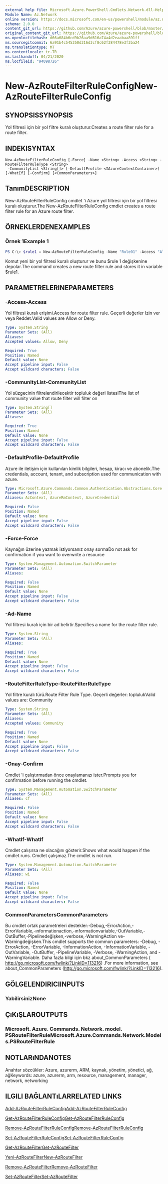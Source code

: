 ```yaml
---
external help file: Microsoft.Azure.PowerShell.Cmdlets.Network.dll-Help.xml
Module Name: Az.Network
online version: https://docs.microsoft.com/en-us/powershell/module/az.network/new-azroutefilterruleconfig
schema: 2.0.0
content_git_url: https://github.com/Azure/azure-powershell/blob/master/src/Network/Network/help/New-AzRouteFilterRuleConfig.md
original_content_git_url: https://github.com/Azure/azure-powershell/blob/master/src/Network/Network/help/New-AzRouteFilterRuleConfig.md
ms.openlocfilehash: d66a684b6cd9b26aa9d616a74a4d2eaabaa891ff
ms.sourcegitcommit: 6a91b4c545350d316d3cf8c62f384478e3f3ba24
ms.translationtype: MT
ms.contentlocale: tr-TR
ms.lasthandoff: 04/21/2020
ms.locfileid: "94098726"
---
```

# <span data-ttu-id="84039-101">New-AzRouteFilterRuleConfig</span><span class="sxs-lookup"><span data-stu-id="84039-101">New-AzRouteFilterRuleConfig</span></span>

## <span data-ttu-id="84039-102">SYNOPSIS</span><span class="sxs-lookup"><span data-stu-id="84039-102">SYNOPSIS</span></span>
<span data-ttu-id="84039-103">Yol filtresi için bir yol filtre kuralı oluşturur.</span><span class="sxs-lookup"><span data-stu-id="84039-103">Creates a route filter rule for a route filter.</span></span>

## <span data-ttu-id="84039-104">INDEKI</span><span class="sxs-lookup"><span data-stu-id="84039-104">SYNTAX</span></span>

```
New-AzRouteFilterRuleConfig [-Force] -Name <String> -Access <String> -RouteFilterRuleType <String>
 -CommunityList <String[]> [-DefaultProfile <IAzureContextContainer>] [-WhatIf] [-Confirm] [<CommonParameters>]
```

## <span data-ttu-id="84039-105">Tanım</span><span class="sxs-lookup"><span data-stu-id="84039-105">DESCRIPTION</span></span>
<span data-ttu-id="84039-106">New-AzRouteFilterRuleConfig cmdlet 'i Azure yol filtresi için bir yol filtresi kuralı oluşturur.</span><span class="sxs-lookup"><span data-stu-id="84039-106">The New-AzRouteFilterRuleConfig cmdlet creates a route filter rule for an Azure route filter.</span></span>

## <span data-ttu-id="84039-107">ÖRNEKLERDEN</span><span class="sxs-lookup"><span data-stu-id="84039-107">EXAMPLES</span></span>

### <span data-ttu-id="84039-108">Örnek 1</span><span class="sxs-lookup"><span data-stu-id="84039-108">Example 1</span></span>
```powershell
PS C:\> $rule1 = New-AzRouteFilterRuleConfig -Name "Rule01" -Access "Allow" -RouteFilterRuleType "Community" -CommunityList "12076:5040"
```

<span data-ttu-id="84039-109">Komut yeni bir yol filtresi kuralı oluşturur ve bunu $rule 1 değişkenine depolar.</span><span class="sxs-lookup"><span data-stu-id="84039-109">The command creates a new route filter rule and stores it in variable $rule1.</span></span>

## <span data-ttu-id="84039-110">PARAMETRELERINE</span><span class="sxs-lookup"><span data-stu-id="84039-110">PARAMETERS</span></span>

### <span data-ttu-id="84039-111">-Access</span><span class="sxs-lookup"><span data-stu-id="84039-111">-Access</span></span>
<span data-ttu-id="84039-112">Yol filtresi kuralı erişimi.</span><span class="sxs-lookup"><span data-stu-id="84039-112">Access for route filter rule.</span></span>
<span data-ttu-id="84039-113">Geçerli değerler Izin ver veya Reddet.</span><span class="sxs-lookup"><span data-stu-id="84039-113">Valid values are Allow or Deny.</span></span>

```yaml
Type: System.String
Parameter Sets: (All)
Aliases:
Accepted values: Allow, Deny

Required: True
Position: Named
Default value: None
Accept pipeline input: False
Accept wildcard characters: False
```

### <span data-ttu-id="84039-114">-CommunityList</span><span class="sxs-lookup"><span data-stu-id="84039-114">-CommunityList</span></span>
<span data-ttu-id="84039-115">Yol süzgecinin filtrelendirilecektir topluluk değeri listesi</span><span class="sxs-lookup"><span data-stu-id="84039-115">The list of community value that route filter will filter on</span></span>

```yaml
Type: System.String[]
Parameter Sets: (All)
Aliases:

Required: True
Position: Named
Default value: None
Accept pipeline input: False
Accept wildcard characters: False
```

### <span data-ttu-id="84039-116">-DefaultProfile</span><span class="sxs-lookup"><span data-stu-id="84039-116">-DefaultProfile</span></span>
<span data-ttu-id="84039-117">Azure ile iletişim için kullanılan kimlik bilgileri, hesap, kiracı ve abonelik.</span><span class="sxs-lookup"><span data-stu-id="84039-117">The credentials, account, tenant, and subscription used for communication with azure.</span></span>

```yaml
Type: Microsoft.Azure.Commands.Common.Authentication.Abstractions.Core.IAzureContextContainer
Parameter Sets: (All)
Aliases: AzContext, AzureRmContext, AzureCredential

Required: False
Position: Named
Default value: None
Accept pipeline input: False
Accept wildcard characters: False
```

### <span data-ttu-id="84039-118">-Force</span><span class="sxs-lookup"><span data-stu-id="84039-118">-Force</span></span>
<span data-ttu-id="84039-119">Kaynağın üzerine yazmak istiyorsanız onay sorma</span><span class="sxs-lookup"><span data-stu-id="84039-119">Do not ask for confirmation if you want to overwrite a resource</span></span>

```yaml
Type: System.Management.Automation.SwitchParameter
Parameter Sets: (All)
Aliases:

Required: False
Position: Named
Default value: None
Accept pipeline input: False
Accept wildcard characters: False
```

### <span data-ttu-id="84039-120">-Ad</span><span class="sxs-lookup"><span data-stu-id="84039-120">-Name</span></span>
<span data-ttu-id="84039-121">Yol filtresi kuralı için bir ad belirtir.</span><span class="sxs-lookup"><span data-stu-id="84039-121">Specifies a name for the route filter rule.</span></span>

```yaml
Type: System.String
Parameter Sets: (All)
Aliases:

Required: True
Position: Named
Default value: None
Accept pipeline input: False
Accept wildcard characters: False
```

### <span data-ttu-id="84039-122">-RouteFilterRuleType</span><span class="sxs-lookup"><span data-stu-id="84039-122">-RouteFilterRuleType</span></span>
<span data-ttu-id="84039-123">Yol filtre kuralı türü.</span><span class="sxs-lookup"><span data-stu-id="84039-123">Route Filter Rule Type.</span></span>
<span data-ttu-id="84039-124">Geçerli değerler: topluluk</span><span class="sxs-lookup"><span data-stu-id="84039-124">Valid values are: Community</span></span>

```yaml
Type: System.String
Parameter Sets: (All)
Aliases:
Accepted values: Community

Required: True
Position: Named
Default value: None
Accept pipeline input: False
Accept wildcard characters: False
```

### <span data-ttu-id="84039-125">-Onay</span><span class="sxs-lookup"><span data-stu-id="84039-125">-Confirm</span></span>
<span data-ttu-id="84039-126">Cmdlet 'i çalıştırmadan önce onaylamanızı ister.</span><span class="sxs-lookup"><span data-stu-id="84039-126">Prompts you for confirmation before running the cmdlet.</span></span>

```yaml
Type: System.Management.Automation.SwitchParameter
Parameter Sets: (All)
Aliases: cf

Required: False
Position: Named
Default value: None
Accept pipeline input: False
Accept wildcard characters: False
```

### <span data-ttu-id="84039-127">-WhatIf</span><span class="sxs-lookup"><span data-stu-id="84039-127">-WhatIf</span></span>
<span data-ttu-id="84039-128">Cmdlet çalışırsa ne olacağını gösterir.</span><span class="sxs-lookup"><span data-stu-id="84039-128">Shows what would happen if the cmdlet runs.</span></span> <span data-ttu-id="84039-129">Cmdlet çalışmaz.</span><span class="sxs-lookup"><span data-stu-id="84039-129">The cmdlet is not run.</span></span>

```yaml
Type: System.Management.Automation.SwitchParameter
Parameter Sets: (All)
Aliases: wi

Required: False
Position: Named
Default value: None
Accept pipeline input: False
Accept wildcard characters: False
```

### <span data-ttu-id="84039-130">CommonParameters</span><span class="sxs-lookup"><span data-stu-id="84039-130">CommonParameters</span></span>
<span data-ttu-id="84039-131">Bu cmdlet ortak parametreleri destekler:-Debug,-ErrorAction,-ErrorVariable,-ınformationaction,-ınformationvariable,-OutVariable,-OutBuffer,-Pipelinedeğişken,-verbose,-WarningAction ve-Warningdeğişken.</span><span class="sxs-lookup"><span data-stu-id="84039-131">This cmdlet supports the common parameters: -Debug, -ErrorAction, -ErrorVariable, -InformationAction, -InformationVariable, -OutVariable, -OutBuffer, -PipelineVariable, -Verbose, -WarningAction, and -WarningVariable.</span></span> <span data-ttu-id="84039-132">Daha fazla bilgi için bkz about_CommonParameters ( http://go.microsoft.com/fwlink/?LinkID=113216) .</span><span class="sxs-lookup"><span data-stu-id="84039-132">For more information, see about_CommonParameters (http://go.microsoft.com/fwlink/?LinkID=113216).</span></span>

## <span data-ttu-id="84039-133">GÖLGELENDIRICI</span><span class="sxs-lookup"><span data-stu-id="84039-133">INPUTS</span></span>

### <span data-ttu-id="84039-134">Yabilirsiniz</span><span class="sxs-lookup"><span data-stu-id="84039-134">None</span></span>

## <span data-ttu-id="84039-135">ÇıKıŞLAR</span><span class="sxs-lookup"><span data-stu-id="84039-135">OUTPUTS</span></span>

### <span data-ttu-id="84039-136">Microsoft. Azure. Commands. Network. model. PSRouteFilterRule</span><span class="sxs-lookup"><span data-stu-id="84039-136">Microsoft.Azure.Commands.Network.Models.PSRouteFilterRule</span></span>

## <span data-ttu-id="84039-137">NOTLARıNDA</span><span class="sxs-lookup"><span data-stu-id="84039-137">NOTES</span></span>
<span data-ttu-id="84039-138">Anahtar sözcükler: Azure, azurerm, ARM, kaynak, yönetim, yönetici, ağ, ağ</span><span class="sxs-lookup"><span data-stu-id="84039-138">Keywords: azure, azurerm, arm, resource, management, manager, network, networking</span></span>

## <span data-ttu-id="84039-139">ILGILI BAĞLANTıLAR</span><span class="sxs-lookup"><span data-stu-id="84039-139">RELATED LINKS</span></span>

[<span data-ttu-id="84039-140">Add-AzRouteFilterRuleConfig</span><span class="sxs-lookup"><span data-stu-id="84039-140">Add-AzRouteFilterRuleConfig</span></span>](./Add-AzRouteFilterRuleConfig.md)

[<span data-ttu-id="84039-141">Get-AzRouteFilterRuleConfig</span><span class="sxs-lookup"><span data-stu-id="84039-141">Get-AzRouteFilterRuleConfig</span></span>](./Get-AzRouteFilterRuleConfig.md)

[<span data-ttu-id="84039-142">Remove-AzRouteFilterRuleConfig</span><span class="sxs-lookup"><span data-stu-id="84039-142">Remove-AzRouteFilterRuleConfig</span></span>](./Remove-AzRouteFilterRuleConfig.md)

[<span data-ttu-id="84039-143">Set-AzRouteFilterRuleConfig</span><span class="sxs-lookup"><span data-stu-id="84039-143">Set-AzRouteFilterRuleConfig</span></span>](./Set-AzRouteFilterRuleConfig.md)

[<span data-ttu-id="84039-144">Get-AzRouteFilter</span><span class="sxs-lookup"><span data-stu-id="84039-144">Get-AzRouteFilter</span></span>](./Get-AzRouteFilter.md)

[<span data-ttu-id="84039-145">Yeni-AzRouteFilter</span><span class="sxs-lookup"><span data-stu-id="84039-145">New-AzRouteFilter</span></span>](./New-AzRouteFilter.md)

[<span data-ttu-id="84039-146">Remove-AzRouteFilter</span><span class="sxs-lookup"><span data-stu-id="84039-146">Remove-AzRouteFilter</span></span>](./Remove-AzRouteFilter.md)

[<span data-ttu-id="84039-147">Set-AzRouteFilter</span><span class="sxs-lookup"><span data-stu-id="84039-147">Set-AzRouteFilter</span></span>](./Set-AzRouteFilter.md)
